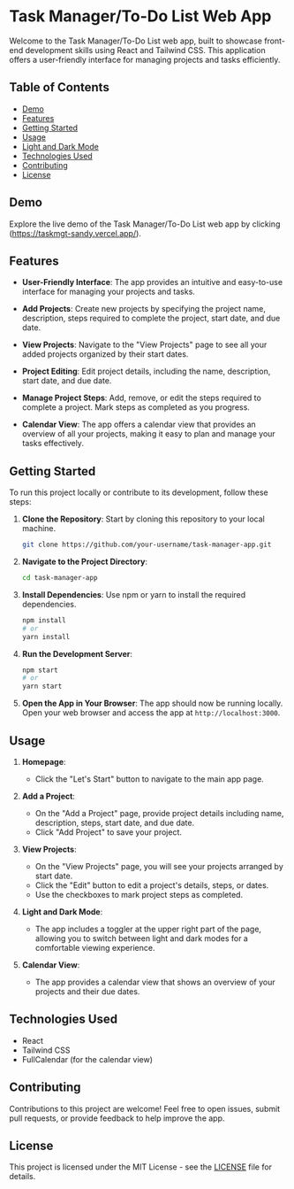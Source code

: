 # Task Manager/To-Do List Web App

Welcome to the Task Manager/To-Do List web app, built to showcase front-end development skills using React and Tailwind CSS. This application offers a user-friendly interface for managing projects and tasks efficiently.

## Table of Contents

- [Demo](#demo)
- [Features](#features)
- [Getting Started](#getting-started)
- [Usage](#usage)
- [Light and Dark Mode](#light-and-dark-mode)
- [Technologies Used](#technologies-used)
- [Contributing](#contributing)
- [License](#license)

## Demo

Explore the live demo of the Task Manager/To-Do List web app by clicking (https://taskmgt-sandy.vercel.app/).

## Features

- **User-Friendly Interface**: The app provides an intuitive and easy-to-use interface for managing your projects and tasks.

- **Add Projects**: Create new projects by specifying the project name, description, steps required to complete the project, start date, and due date.

- **View Projects**: Navigate to the "View Projects" page to see all your added projects organized by their start dates.

- **Project Editing**: Edit project details, including the name, description, start date, and due date.

- **Manage Project Steps**: Add, remove, or edit the steps required to complete a project. Mark steps as completed as you progress.

- **Calendar View**: The app offers a calendar view that provides an overview of all your projects, making it easy to plan and manage your tasks effectively.

## Getting Started

To run this project locally or contribute to its development, follow these steps:

1. **Clone the Repository**: Start by cloning this repository to your local machine.

   ```bash
   git clone https://github.com/your-username/task-manager-app.git
   ```

2. **Navigate to the Project Directory**:

   ```bash
   cd task-manager-app
   ```

3. **Install Dependencies**: Use npm or yarn to install the required dependencies.

   ```bash
   npm install
   # or
   yarn install
   ```

4. **Run the Development Server**:

   ```bash
   npm start
   # or
   yarn start
   ```

5. **Open the App in Your Browser**: The app should now be running locally. Open your web browser and access the app at `http://localhost:3000`.

## Usage

1. **Homepage**:

   - Click the "Let's Start" button to navigate to the main app page.

2. **Add a Project**:

   - On the "Add a Project" page, provide project details including name, description, steps, start date, and due date.
   - Click "Add Project" to save your project.

3. **View Projects**:

   - On the "View Projects" page, you will see your projects arranged by start date.
   - Click the "Edit" button to edit a project's details, steps, or dates.
   - Use the checkboxes to mark project steps as completed.

4. **Light and Dark Mode**:

   - The app includes a toggler at the upper right part of the page, allowing you to switch between light and dark modes for a comfortable viewing experience.

5. **Calendar View**:
   - The app provides a calendar view that shows an overview of your projects and their due dates.

## Technologies Used

- React
- Tailwind CSS
- FullCalendar (for the calendar view)

## Contributing

Contributions to this project are welcome! Feel free to open issues, submit pull requests, or provide feedback to help improve the app.

## License

This project is licensed under the MIT License - see the [LICENSE](LICENSE) file for details.
